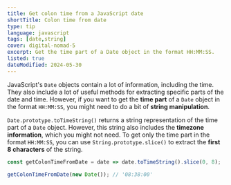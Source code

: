 ```yaml
---
title: Get colon time from a JavaScript date
shortTitle: Colon time from date
type: tip
language: javascript
tags: [date,string]
cover: digital-nomad-5
excerpt: Get the time part of a Date object in the format HH:MM:SS.
listed: true
dateModified: 2024-05-30
---
```


JavaScript's `Date` objects contain a lot of information, including the time. They also include a lot of useful methods for extracting specific parts of the date and time. However, if you want to get the **time part** of a `Date` object in the format `HH:MM:SS`, you might need to do a bit of **string manipulation**.

`Date.prototype.toTimeString()` returns a string representation of the time part of a `Date` object. However, this string also includes the **timezone information**, which you might not need. To get only the time part in the format `HH:MM:SS`, you can use `String.prototype.slice()` to extract the **first 8 characters** of the string.

```js
const getColonTimeFromDate = date => date.toTimeString().slice(0, 8);

getColonTimeFromDate(new Date()); // '08:38:00'
```
